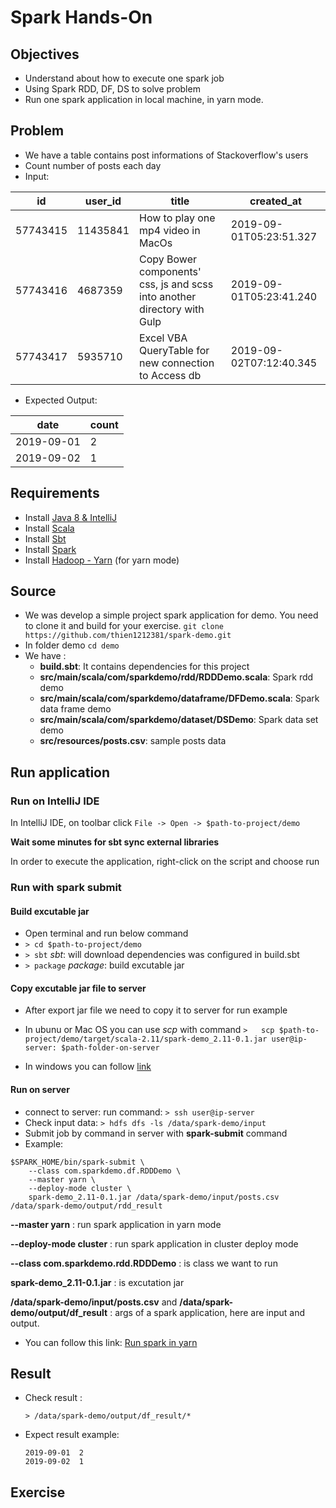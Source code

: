 
# Spark Hands-On 
## Objectives
- Understand about how to execute one spark job
- Using Spark RDD, DF, DS to solve problem
- Run one spark application in local machine, in yarn mode.

## Problem
- We have a table contains post informations of Stackoverflow's users
- Count number of posts each day
- Input:

| id |user_id  |title|created_at
|--|--|--|--
| 57743415 | 11435841 |How to play one mp4 video in MacOs|2019-09-01T05:23:51.327
|57743416|4687359|Copy Bower components' css, js and scss into another directory with Gulp|2019-09-01T05:23:41.240
|57743417|5935710|Excel VBA QueryTable for new connection to Access db|2019-09-02T07:12:40.345

- Expected Output:
 
| date |count
|--|--
| 2019-09-01 | 2
| 2019-09-02 | 1

## Requirements
- Install [Java 8 & IntelliJ](https://github.com/TranHuuBao/mapreduce-demo/blob/master/setup-env.md)
- Install [Scala ](https://github.com/thien1212381/spark-demo/blob/master/scala_installation.md)
- Install [Sbt](https://github.com/thien1212381/spark-demo/blob/master/sbt_installation.md)
- Install [Spark](https://github.com/thien1212381/spark-demo/blob/master/spark_installation.md)
- Install [Hadoop - Yarn](https://github.com/vinhdangphuc/hands-on/blob/master/hands-on/hadoop.md) (for yarn mode)


## Source
- We was develop a simple project spark application for demo. You need to clone it and build for your exercise.
``` git clone https://github.com/thien1212381/spark-demo.git ```
- In folder demo
``` cd demo ```
- We have :
    - **build.sbt**: It contains dependencies for this project
    - **src/main/scala/com/sparkdemo/rdd/RDDDemo.scala**:  Spark rdd demo
    - **src/main/scala/com/sparkdemo/dataframe/DFDemo.scala**:  Spark data frame demo
    - **src/main/scala/com/sparkdemo/dataset/DSDemo**:  Spark data set demo
    - **src/resources/posts.csv**: sample posts data

## Run application
### Run on IntelliJ IDE 
In IntelliJ IDE, on toolbar click ```File -> Open -> $path-to-project/demo```

**Wait some minutes for sbt sync external libraries**

In order to execute the application, right-click on the script and choose run

### Run with spark submit
#### Build excutable jar
- Open terminal and run below command
- ```> cd $path-to-project/demo```
- ```> sbt```
*sbt*: will download dependencies was configured in build.sbt
- ```> package```
*package*:  build excutable jar

#### Copy excutable jar file to server
- After export jar file we need to copy it to server for run example
- In ubunu or Mac OS you  can use *scp* with command
	``` >	scp $path-to-project/demo/target/scala-2.11/spark-demo_2.11-0.1.jar user@ip-server: $path-folder-on-server ```

- In windows you can follow [link](https://success.tanaza.com/s/article/How-to-use-SCP-command-on-Windows)

#### Run on server
- connect to server: run command:
	```> ssh user@ip-server```
- Check input data:
``` > hdfs dfs -ls /data/spark-demo/input ```
- Submit job by command in server with **spark-submit** command
- Example:
  
```
$SPARK_HOME/bin/spark-submit \
    --class com.sparkdemo.df.RDDDemo \
    --master yarn \
    --deploy-mode cluster \
    spark-demo_2.11-0.1.jar /data/spark-demo/input/posts.csv /data/spark-demo/output/rdd_result
```

**--master yarn** : run spark application in yarn mode

**--deploy-mode cluster** : run spark application in cluster deploy mode

**--class com.sparkdemo.rdd.RDDDemo** : is class we want to run

**spark-demo_2.11-0.1.jar** : is excutation jar

**/data/spark-demo/input/posts.csv** and **/data/spark-demo/output/df_result** : args of a spark application, here are input and output.

- You can follow this link: [Run spark in yarn](https://spark.apache.org/docs/latest/running-on-yarn.html)

## Result
- Check result : 
	```
	> /data/spark-demo/output/df_result/*
	 ```
- Expect result example:
    ```
    2019-09-01  2
    2019-09-02  1 
    ```

## Exercise

